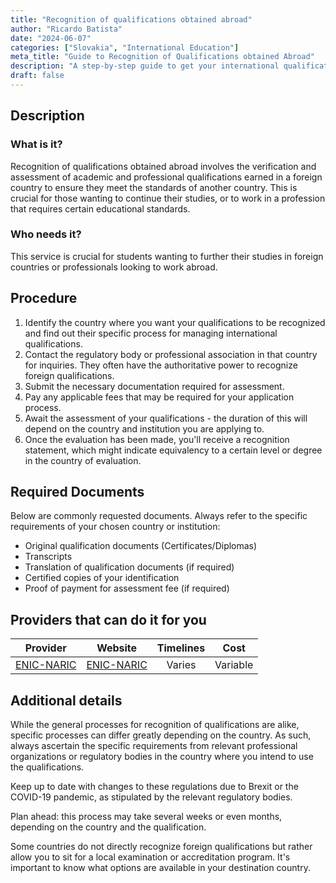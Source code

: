 ```yaml
---
title: "Recognition of qualifications obtained abroad"
author: "Ricardo Batista"
date: "2024-06-07"
categories: ["Slovakia", "International Education"]
meta_title: "Guide to Recognition of Qualifications obtained Abroad"
description: "A step-by-step guide to get your international qualifications recognized abroad."
draft: false
---
```


## Description
### What is it?
Recognition of qualifications obtained abroad involves the verification and assessment of academic and professional qualifications earned in a foreign country to ensure they meet the standards of another country. This is crucial for those wanting to continue their studies, or to work in a profession that requires certain educational standards.

### Who needs it?
This service is crucial for students wanting to further their studies in foreign countries or professionals looking to work abroad. 

## Procedure
1. Identify the country where you want your qualifications to be recognized and find out their specific process for managing international qualifications.
2. Contact the regulatory body or professional association in that country for inquiries. They often have the authoritative power to recognize foreign qualifications. 
3. Submit the necessary documentation required for assessment. 
4. Pay any applicable fees that may be required for your application process.
5. Await the assessment of your qualifications - the duration of this will depend on the country and institution you are applying to.
6. Once the evaluation has been made, you'll receive a recognition statement, which might indicate equivalency to a certain level or degree in the country of evaluation. 

## Required Documents
Below are commonly requested documents. Always refer to the specific requirements of your chosen country or institution:

- Original qualification documents (Certificates/Diplomas)
- Transcripts 
- Translation of qualification documents (if required)
- Certified copies of your identification
- Proof of payment for assessment fee (if required)

## Providers that can do it for you

| Provider        |     Website     |     Timelines    |       Cost      |
| --------------- | --------------- |  :-------------: | :-------------: |
| [ENIC-NARIC](http://www.enic-naric.net/)      |  [ENIC-NARIC](http://www.enic-naric.net/)       | Varies   |        Variable       |

## Additional details
While the general processes for recognition of qualifications are alike, specific processes can differ greatly depending on the country. As such, always ascertain the specific requirements from relevant professional organizations or regulatory bodies in the country where you intend to use the qualifications. 

Keep up to date with changes to these regulations due to Brexit or the COVID-19 pandemic, as stipulated by the relevant regulatory bodies. 

Plan ahead: this process may take several weeks or even months, depending on the country and the qualification. 

Some countries do not directly recognize foreign qualifications but rather allow you to sit for a local examination or accreditation program. It's important to know what options are available in your destination country.